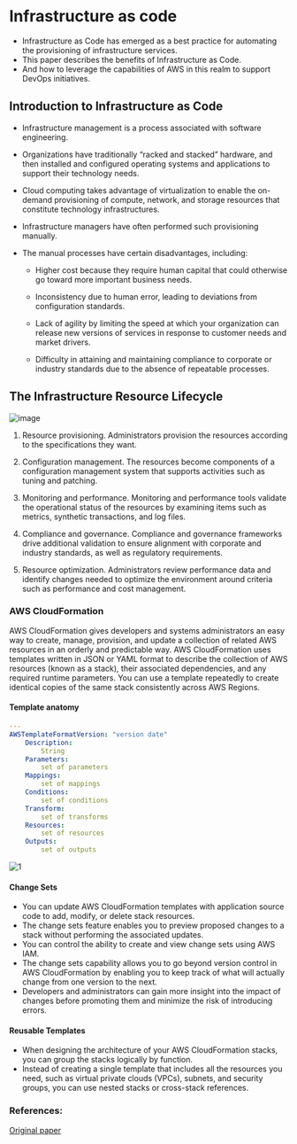 # Infrastructure as code

- Infrastructure as Code has emerged as a best practice for automating the provisioning of infrastructure services. 
- This paper describes the benefits of Infrastructure as Code.
- And how to leverage the capabilities of AWS in this realm to support DevOps initiatives.


## Introduction to Infrastructure as Code

- Infrastructure management is a process associated with software engineering.
- Organizations have traditionally “racked and stacked” hardware, and then installed and configured operating systems and applications to support their technology needs. 
- Cloud computing takes advantage of virtualization to enable the on-demand provisioning of compute, network, and storage resources that constitute technology infrastructures.

- Infrastructure managers have often performed such provisioning manually. 
- The manual processes have certain disadvantages, including:
    
     - Higher cost because they require human capital that could otherwise go toward more important business needs.
     - Inconsistency due to human error, leading to deviations from configuration standards.
    
     - Lack of agility by limiting the speed at which your organization can release new versions of services in response to customer needs and market drivers.
     - Difficulty in attaining and maintaining compliance to corporate or industry standards due to the absence of repeatable processes.


## The Infrastructure Resource Lifecycle

![image](https://user-images.githubusercontent.com/23625821/133917214-9c20040a-f476-4857-8aa8-2ca9fec2e7f9.png)

1. Resource provisioning. Administrators provision the resources according to the specifications they want.
2. Configuration management. The resources become components of a configuration management system that supports activities such as tuning and patching.

3. Monitoring and performance. Monitoring and performance tools validate the operational status of the resources by examining items such as metrics, synthetic transactions, and log files.
4. Compliance and governance. Compliance and governance frameworks drive additional validation to ensure alignment with corporate and industry standards, as well as regulatory requirements.

5. Resource optimization. Administrators review performance data and identify changes needed to optimize the environment around criteria such as performance and cost management.

### AWS CloudFormation
AWS CloudFormation gives developers and systems administrators an easy way to create, manage, provision, and update a collection of related AWS resources in an orderly and predictable way. AWS CloudFormation uses templates written in JSON or YAML format to describe the collection of AWS resources (known as a stack), their associated dependencies, and any required runtime parameters. You can use a template repeatedly to create identical copies of the same stack consistently across AWS Regions.

#### Template anatomy

```yaml
---
AWSTemplateFormatVersion: "version date"
    Description:
        String
    Parameters:
        set of parameters
    Mappings:
        set of mappings
    Conditions:
        set of conditions
    Transform:
        set of transforms
    Resources:
        set of resources
    Outputs:
        set of outputs

```


![1](https://user-images.githubusercontent.com/23625821/134113464-e3422ed2-8465-4787-b857-c3459c37000f.png)

#### Change Sets

- You can update AWS CloudFormation templates with application source code to add, modify, or delete stack resources. 
- The change sets feature enables you to preview proposed changes to a stack without performing the associated updates.
- You can control the ability to create and view change sets using AWS IAM.
- The change sets capability allows you to go beyond version control in AWS CloudFormation by enabling you to keep track of what will actually change from one version to the next. 
- Developers and administrators can gain more insight into the impact of changes before promoting them and minimize the risk of introducing errors.

#### Reusable Templates

- When designing the architecture of your AWS CloudFormation stacks, you can group the stacks logically by function. 
- Instead of creating a single template that includes all the resources you need, such as virtual private clouds (VPCs), subnets, and security groups, you can use nested stacks or cross-stack references. 






























### References:

<a href="https://d0.awsstatic.com/whitepapers/DevOps/infrastructure-as-code.pdf"> Original paper </a>


